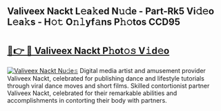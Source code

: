 ## Valiveex Nackt L𝚎a𝚔ed N𝚞𝚍e - Part-Rk5 Vi𝚍𝚎o L𝚎a𝚔s - H𝚘𝚝 O𝚗𝚕yf𝚊ns P𝚑𝚘tos CCD95

# <h2><a href="http://kfbtjh.oniu.top/?m=Valiveex+Nackt">🔗👉 🔴 Valiveex Nackt P𝚑ot𝚘𝚜 V𝚒d𝚎o</a></h2>

[![Valiveex Nackt Nu𝚍e𝚜](https://i.imgur.com/0qMVB7G.gif)](http://kfbtjh.oniu.top/?m=Valiveex+Nackt)
Digital media artist and amusement provider Valiveex Nackt, celebrated for publishing dance and lifestyle tutorials through viral dance moves and short films. Skilled contortionist partner Valiveex Nackt, celebrated for their remarkable abilities and accomplishments in contorting their body with partners.  
